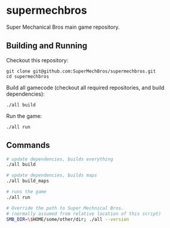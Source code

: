 # supermechbros

Super Mechanical Bros main game repository.

## Building and Running

Checkout this repository:

```
git clone git@github.com:SuperMechBros/supermechbros.git
cd supermechbros
```

Build all gamecode (checkout all required repositories, and build dependencies):

```
./all build
```

Run the game:

```
./all run
```

## Commands

```bash
# update dependencies, builds everything
./all build

# update dependencies, builds maps
./all build_maps

# runs the game
./all run

# Override the path to Super Mechnical Bros.
# (normally assumed from relative location of this script)
SMB_DIR=\$HOME/some/other/dir; ./all --version
```
